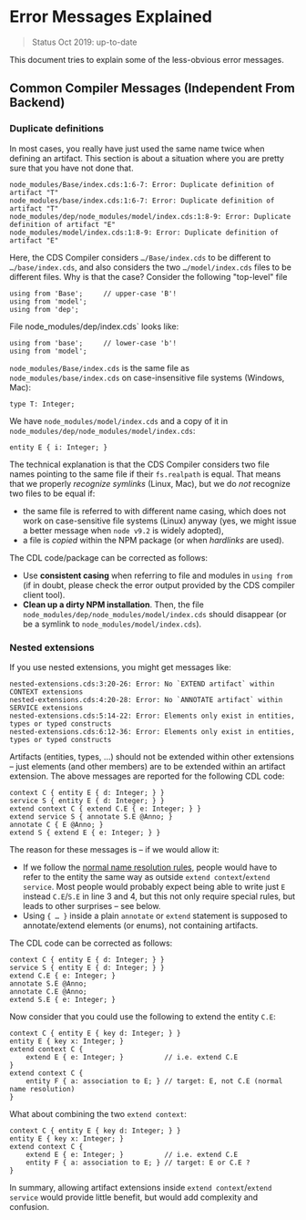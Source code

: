 # Error Messages Explained

> Status Oct 2019: up-to-date

This document tries to explain some of the less-obvious error messages.

## Common Compiler Messages (Independent From Backend)

### Duplicate definitions

In most cases, you really have just used the same name twice when defining an artifact.
This section is about a situation where you are pretty sure that you have not done that.

```
node_modules/Base/index.cds:1:6-7: Error: Duplicate definition of artifact "T"
node_modules/base/index.cds:1:6-7: Error: Duplicate definition of artifact "T"
node_modules/dep/node_modules/model/index.cds:1:8-9: Error: Duplicate definition of artifact "E"
node_modules/model/index.cds:1:8-9: Error: Duplicate definition of artifact "E"
```

Here, the CDS Compiler considers `…/Base/index.cds` to be different to `…/base/index.cds`,
and also considers the two `…/model/index.cds` files to be different files.
Why is that the case?  Consider the following "top-level" file

```
using from 'Base';     // upper-case 'B'!
using from 'model';
using from 'dep';
```

File node_modules/dep/index.cds` looks like:

```
using from 'base';     // lower-case 'b'!
using from 'model';
```

`node_modules/Base/index.cds` is the same file as
`node_modules/base/index.cds` on case-insensitive file systems (Windows, Mac):

```
type T: Integer;
```

We have `node_modules/model/index.cds` and a copy of it in
`node_modules/dep/node_modules/model/index.cds`:

```
entity E { i: Integer; }
```

The technical explanation is that the CDS Compiler considers
two file names pointing to the same file if their `fs.realpath` is equal.
That means that we properly _recognize symlinks_ (Linux, Mac),
but we do _not_ recognize two files to be equal if:

* the same file is referred to with different name casing,
  which does not work on case-sensitive file systems (Linux) anyway
  (yes, we might issue a better message when `node v9.2` is widely adopted),
* a file is _copied_ within the NPM package (or when _hardlinks_ are used).

The CDL code/package can be corrected as follows:

* Use __consistent casing__ when referring to file and modules in `using from`
  (if in doubt, please check the error output provided by the CDS compiler client tool).
* __Clean up a dirty NPM installation__.  Then, the file
  `node_modules/dep/node_modules/model/index.cds` should disappear
  (or be a symlink to `node_modules/model/index.cds`).


### Nested extensions

If you use nested extensions, you might get messages like:

```
nested-extensions.cds:3:20-26: Error: No `EXTEND artifact` within CONTEXT extensions
nested-extensions.cds:4:20-28: Error: No `ANNOTATE artifact` within SERVICE extensions
nested-extensions.cds:5:14-22: Error: Elements only exist in entities, types or typed constructs
nested-extensions.cds:6:12-36: Error: Elements only exist in entities, types or typed constructs
```

Artifacts (entities, types, …) should not be extended within other extensions –
just elements (and other members) are to be extended within an artifact extension.
The above messages are reported for the following CDL code:

```
context C { entity E { d: Integer; } }
service S { entity E { d: Integer; } }
extend context C { extend C.E { e: Integer; } }
extend service S { annotate S.E @Anno; }
annotate C { E @Anno; }
extend S { extend E { e: Integer; } }
```

The reason for these messages is – if we would allow it:

* If we follow the [normal name resolution rules](NameResolution.md),
  people would have to refer to the entity the same way
  as outside `extend context`/`extend service`.
  Most people would probably expect being able
  to write just `E` instead `C.E`/`S.E` in line 3 and 4,
  but this not only require special rules, but leads to other surprises – see below.
* Using `{ … }` inside a plain `annotate` or `extend` statement
  is supposed to annotate/extend elements (or enums), not containing artifacts.

The CDL code can be corrected as follows:

```
context C { entity E { d: Integer; } }
service S { entity E { d: Integer; } }
extend C.E { e: Integer; }
annotate S.E @Anno;
annotate C.E @Anno;
extend S.E { e: Integer; }
```

Now consider that you could use the following to extend the entity `C.E`:

```
context C { entity E { key d: Integer; } }
entity E { key x: Integer; }
extend context C {
    extend E { e: Integer; }          // i.e. extend C.E
}
extend context C {
    entity F { a: association to E; } // target: E, not C.E (normal name resolution)
}
```

What about combining the two `extend context`:

```
context C { entity E { key d: Integer; } }
entity E { key x: Integer; }
extend context C {
    extend E { e: Integer; }          // i.e. extend C.E
    entity F { a: association to E; } // target: E or C.E ?
}
```

In summary, allowing artifact extensions inside `extend context`/`extend service`
would provide little benefit, but would add complexity and confusion.
